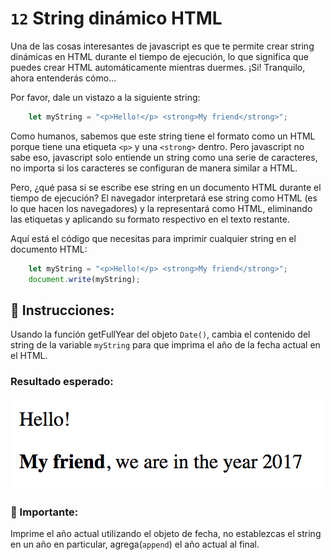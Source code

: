 # `12` String dinámico HTML 

Una de las cosas interesantes de javascript es que te permite crear string dinámicas en HTML durante el tiempo de ejecución, lo que significa que puedes crear HTML automáticamente mientras duermes. ¡Si! Tranquilo, ahora entenderás cómo...

Por favor, dale un vistazo a la siguiente string:

```javascript 
    let myString = "<p>Hello!</p> <strong>My friend</strong>";
```

Como humanos, sabemos que este string tiene el formato como un HTML porque tiene una etiqueta `<p>` y una `<strong>` dentro. Pero javascript no sabe eso, javascript solo entiende un string como una serie de caracteres, no importa si los caracteres se configuran de manera similar a HTML.

Pero, ¿qué pasa si se escribe ese string en un documento HTML durante el tiempo de ejecución? El navegador interpretará ese string como HTML (es lo que hacen los navegadores) y la representará como HTML, eliminando las etiquetas y aplicando su formato respectivo en el texto restante.

Aquí está el código que necesitas para imprimir cualquier string en el documento HTML:

```js
    let myString = "<p>Hello!</p> <strong>My friend</strong>";
    document.write(myString);
```
## 📝 Instrucciones:

Usando la función getFullYear del objeto `Date()`, cambia el contenido del string de la variable `myString` para que imprima el año de la fecha actual en el HTML.

### Resultado esperado:

![](../../.learn/assets/12-1.png)

### :mag_right: Importante:

Imprime el año actual utilizando el objeto de fecha, no establezcas el string en un año en particular, agrega(`append`) el año actual al final.
